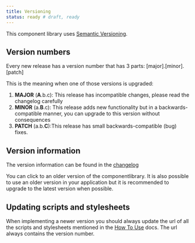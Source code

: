 ```yaml
---
title: Versioning
status: ready # draft, ready
---
```


This component library uses [Semantic Versioning](https://semver.org/).

## Version numbers

Every new release has a version number that has 3 parts: [major].[minor].[patch]

This is the meaning when one of those versions is upgraded:
 
1. **MAJOR** (**A**.b.c): This release has incompatible changes, please read the changelog carefully
2. **MINOR** (a.**B**.c): This release adds new functionality but in a backwards-compatible manner, you can upgrade to this version without consequences
3. **PATCH** (a.b.**C**):This release has small backwards-compatible (bug) fixes.

## Version information

The version information can be found in the [changelog](changelog.html)

You can click to an older version of the componentlibrary. It is also possible to use an older version in your application but it is recommended to upgrade to the latest version when possible.

## Updating scripts and stylesheets

When implementing a newer version you should always update the url of all the scripts and stylesheets mentioned in the [How To Use](how-to-use.html) docs. The url always contains the version number.
